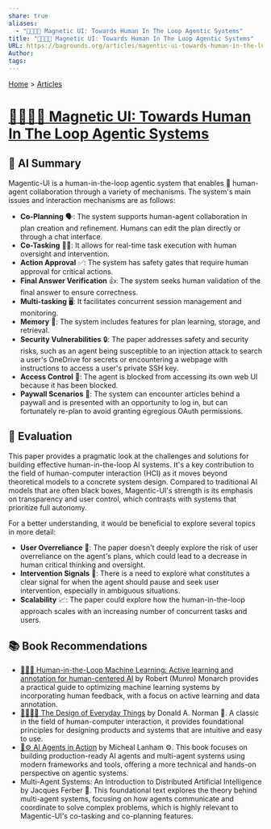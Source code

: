 ```yaml
---
share: true
aliases:
  - "🧲🧑‍💻🤖 Magnetic UI: Towards Human In The Loop Agentic Systems"
title: "🧲🧑‍💻🤖 Magnetic UI: Towards Human In The Loop Agentic Systems"
URL: https://bagrounds.org/articles/magentic-ui-towards-human-in-the-loop-agentic-systems
Author:
tags:
---
```

[Home](../index.md) > [Articles](./index.md)  
# [🧲🧑‍💻🤖 Magnetic UI: Towards Human In The Loop Agentic Systems](https://arxiv.org/abs/2507.22358)  
## 🤖 AI Summary  
Magentic-UI is a human-in-the-loop agentic system that enables 🤝 human-agent collaboration through a variety of mechanisms. The system's main issues and interaction mechanisms are as follows:  
  
* **Co-Planning** 🗣️: The system supports human-agent collaboration in plan creation and refinement. Humans can edit the plan directly or through a chat interface.  
* **Co-Tasking** 🏃‍♀️: It allows for real-time task execution with human oversight and intervention.  
* **Action Approval** ✅: The system has safety gates that require human approval for critical actions.  
* **Final Answer Verification** 👍: The system seeks human validation of the final answer to ensure correctness.  
* **Multi-tasking** 🖥️: It facilitates concurrent session management and monitoring.  
* **Memory** 🧠: The system includes features for plan learning, storage, and retrieval.  
* **Security Vulnerabilities** 🔒: The paper addresses safety and security risks, such as an agent being susceptible to an injection attack to search a user's OneDrive for secrets or encountering a webpage with instructions to access a user's private SSH key.  
* **Access Control** 🚧: The agent is blocked from accessing its own web UI because it has been blocked.  
* **Paywall Scenarios** 💸: The system can encounter articles behind a paywall and is presented with an opportunity to log in, but can fortunately re-plan to avoid granting egregious OAuth permissions.  
  
## 🤔 Evaluation  
This paper provides a pragmatic look at the challenges and solutions for building effective human-in-the-loop AI systems. It's a key contribution to the field of human-computer interaction (HCI) as it moves beyond theoretical models to a concrete system design. Compared to traditional AI models that are often black boxes, Magentic-UI's strength is its emphasis on transparency and user control, which contrasts with systems that prioritize full autonomy.  
  
For a better understanding, it would be beneficial to explore several topics in more detail:  
  
* **User Overreliance** 🤖: The paper doesn't deeply explore the risk of user overreliance on the agent's plans, which could lead to a decrease in human critical thinking and oversight.  
* **Intervention Signals** 🚦: There is a need to explore what constitutes a clear signal for when the agent should pause and seek user intervention, especially in ambiguous situations.  
* **Scalability** 📈: The paper could explore how the human-in-the-loop approach scales with an increasing number of concurrent tasks and users.  
  
## 📚 Book Recommendations  
* [🧑‍💻🤖 Human-in-the-Loop Machine Learning: Active learning and annotation for human-centered AI](../books/human-in-the-loop-machine-learning-active-learning-and-annotation-for-human-centered-ai.md) by Robert (Munro) Monarch provides a practical guide to optimizing machine learning systems by incorporating human feedback, with a focus on active learning and data annotation.  
* [💺🚪💡🤔 The Design of Everyday Things](../books/the-design-of-everyday-things.md) by Donald A. Norman 🧠. A classic in the field of human-computer interaction, it provides foundational principles for designing products and systems that are intuitive and easy to use.  
* [🤖⚙️ AI Agents in Action](../books/ai-agents-in-action.md) by Micheal Lanham ⚙️. This book focuses on building production-ready AI agents and multi-agent systems using modern frameworks and tools, offering a more technical and hands-on perspective on agentic systems.  
* Multi-Agent Systems: An Introduction to Distributed Artificial Intelligence by Jacques Ferber 🤝. This foundational text explores the theory behind multi-agent systems, focusing on how agents communicate and coordinate to solve complex problems, which is highly relevant to Magentic-UI's co-tasking and co-planning features.